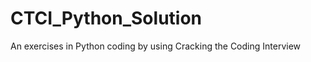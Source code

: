 CTCI_Python_Solution
====================

An exercises in Python coding by using Cracking the Coding Interview
